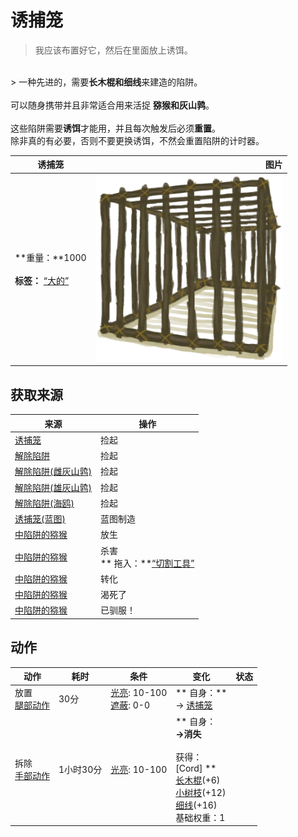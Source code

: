 # 诱捕笼  
> 我应该布置好它，然后在里面放上诱饵。  
<br>  
> 一种先进的，需要<b>长木棍和细线</b>来建造的陷阱。<br><br>可以随身携带并且非常适合用来活捉 <b>猕猴和灰山鹑</b>。<br><br>这些陷阱需要<b>诱饵</b>才能用，并且每次触发后必须<b>重置</b>。<br>除非真的有必要，否则不要更换诱饵，不然会重置陷阱的计时器。  
  
  诱捕笼  |   图片   
 ----  |  ----:   
 **重量：**1000<br><br>**标签：**	[“大的”](tag_Large.md)  |  <img decoding="async" src="Sprite/CageShut.png" href="a.md" style="max-width:300px;max-height:300px;">   
  
## 获取来源  
来源  |  操作  
----  |  ----  
[诱捕笼](CageTrapPlaced.md)  |  捡起  
[解除陷阱](CageTrapPlacedTriggered.md)  |  捡起  
[解除陷阱(雌灰山鹑)](CageTrapPlacedTriggeredPartridgeFemale.md)  |  捡起  
[解除陷阱(雄灰山鹑)](CageTrapPlacedTriggeredPartridgeMale.md)  |  捡起  
[解除陷阱(海鸥)](CageTrapPlacedTriggeredSeagull.md)  |  捡起  
[诱捕笼(蓝图)](Bp_CageTrap.md)  |  蓝图制造  
[中陷阱的猕猴](CageTrapMacaque.md)  |  放生  
[中陷阱的猕猴](CageTrapMacaque.md)  |  杀害<br>** 拖入：**[“切割工具”](tag_Cutter.md)  
[中陷阱的猕猴](CageTrapMacaque.md)  |  转化  
[中陷阱的猕猴](CageTrapMacaque.md)  |  渴死了  
[中陷阱的猕猴](CageTrapMacaque.md)  |  已驯服！  
## 动作  
动作  |  耗时  |  条件  |  变化  |  状态  
----  |  ----  |  ----  |  ----  |  ----  
放置<br>[腿部动作](LegAction.md)  |  30分  |  [光亮](Light.md): 10-100<br>[遮蔽](Sheltered.md): 0-0  |  ** 自身：**<br>→ [诱捕笼](CageTrapPlaced.md)  |    
拆除<br>[手部动作](HandAction.md)  |  1小时30分  |  [光亮](Light.md): 10-100  |  ** 自身：**<br>→消失<br><br>** 获得： **<br>** [Cord] **<br>  [长木棍](StickLong.md)(+6)<br>  [小树枝](Sticks.md)(+12)<br>  [细线](CordFiber.md)(+16)<br>基础权重：1  |    


<script>document.title="诱捕笼 - 卡牌生存百科 Card Survival Wiki";</script>